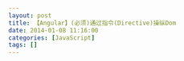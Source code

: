 ```yaml
---
layout: post
title: 【Angular】(必须)通过指令(Directive)操纵Dom
date: 2014-01-08 11:16:00
categories: [JavaScript]
tags: []
---
```

           